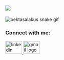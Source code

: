 


  <h1 center><img src="https://komarev.com/ghpvc/?username=bektasalakus&color=brightgreen" align="center" />
</h1>

![bektasalakus snake gif](https://github.com/bektasalakus/bektasalakus/blob/output/github-contribution-grid-snake.svg)

 

<h3 align="left">Connect with me:</h3>

<div align="left">
  <a href="https://www.linkedin.com/in/bektasalakus/" target="_self">
    <img src="https://raw.githubusercontent.com/maurodesouza/profile-readme-generator/master/src/assets/icons/social/linkedin/default.svg" width="52" height="40" alt="linkedin logo"  />
  </a>
  
  <a href="https://www.icloud.com/mail/bektasalakus" target="_blank">
    <img src="https://raw.githubusercontent.com/maurodesouza/profile-readme-generator/master/src/assets/icons/social/gmail/default.svg" width="52" height="40" alt="gmail logo"  />
  </a>
</div>





 







